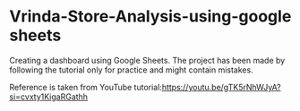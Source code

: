 # Vrinda-Store-Analysis-using-google sheets
Creating a dashboard using Google Sheets. The project has been made by following the tutorial only for practice and might contain mistakes.

Reference is taken from YouTube tutorial:https://youtu.be/gTK5rNhWJyA?si=cvxty1KigaRGathh 
